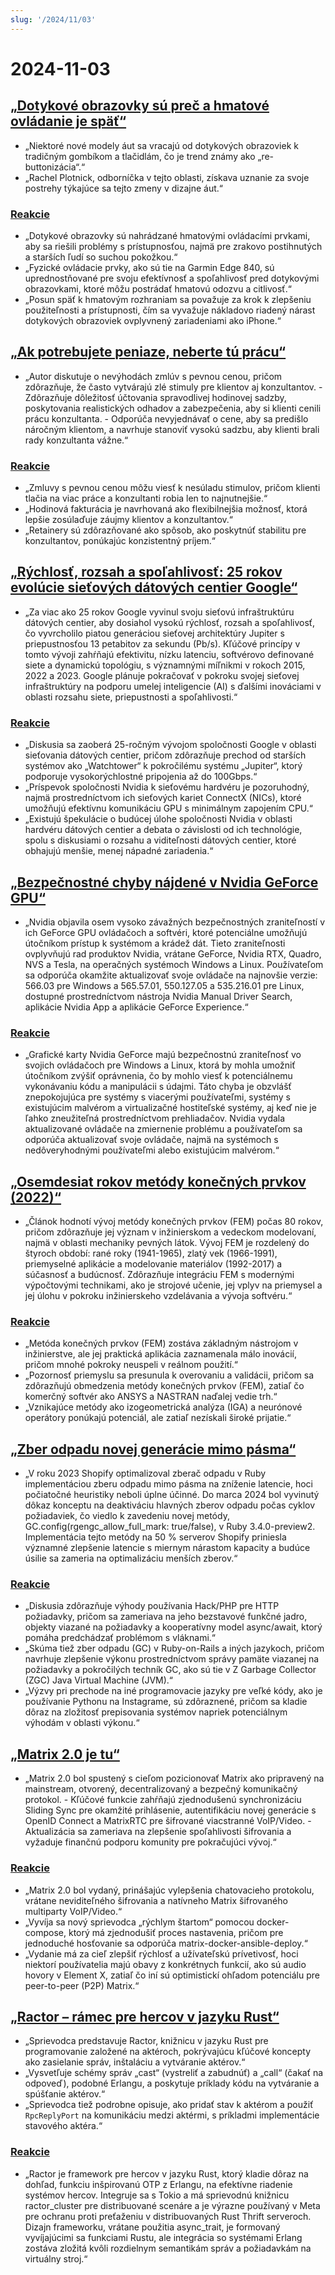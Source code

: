 ```yaml
---
slug: '/2024/11/03'
---
```


# 2024-11-03

## [„Dotykové obrazovky sú preč a hmatové ovládanie je späť“](https://spectrum.ieee.org/touchscreens)

- „Niektoré nové modely áut sa vracajú od dotykových obrazoviek k tradičným gombíkom a tlačidlám, čo je trend známy ako „re-buttonizácia“.“
- „Rachel Plotnick, odborníčka v tejto oblasti, získava uznanie za svoje postrehy týkajúce sa tejto zmeny v dizajne áut.“

### [Reakcie](https://news.ycombinator.com/item?id=42033241)

- „Dotykové obrazovky sú nahrádzané hmatovými ovládacími prvkami, aby sa riešili problémy s prístupnosťou, najmä pre zrakovo postihnutých a starších ľudí so suchou pokožkou.“
- „Fyzické ovládacie prvky, ako sú tie na Garmin Edge 840, sú uprednostňované pre svoju efektívnosť a spoľahlivosť pred dotykovými obrazovkami, ktoré môžu postrádať hmatovú odozvu a citlivosť.“
- „Posun späť k hmatovým rozhraniam sa považuje za krok k zlepšeniu použiteľnosti a prístupnosti, čím sa vyvažuje nákladovo riadený nárast dotykových obrazoviek ovplyvnený zariadeniami ako iPhone.“

## [„Ak potrebujete peniaze, neberte tú prácu“](https://bitfieldconsulting.com/posts/need-money)

- „Autor diskutuje o nevýhodách zmlúv s pevnou cenou, pričom zdôrazňuje, že často vytvárajú zlé stimuly pre klientov aj konzultantov. - Zdôrazňuje dôležitosť účtovania spravodlivej hodinovej sadzby, poskytovania realistických odhadov a zabezpečenia, aby si klienti cenili prácu konzultanta. - Odporúča nevyjednávať o cene, aby sa predišlo náročným klientom, a navrhuje stanoviť vysokú sadzbu, aby klienti brali rady konzultanta vážne.“

### [Reakcie](https://news.ycombinator.com/item?id=42032638)

- „Zmluvy s pevnou cenou môžu viesť k nesúladu stimulov, pričom klienti tlačia na viac práce a konzultanti robia len to najnutnejšie.“
- „Hodinová fakturácia je navrhovaná ako flexibilnejšia možnosť, ktorá lepšie zosúlaďuje záujmy klientov a konzultantov.“
- „Retainery sú zdôrazňované ako spôsob, ako poskytnúť stabilitu pre konzultantov, ponúkajúc konzistentný príjem.“

## [„Rýchlosť, rozsah a spoľahlivosť: 25 rokov evolúcie sieťových dátových centier Google“](https://cloud.google.com/blog/products/networking/speed-scale-reliability-25-years-of-data-center-networking)

- „Za viac ako 25 rokov Google vyvinul svoju sieťovú infraštruktúru dátových centier, aby dosiahol vysokú rýchlosť, rozsah a spoľahlivosť, čo vyvrcholilo piatou generáciou sieťovej architektúry Jupiter s priepustnosťou 13 petabitov za sekundu (Pb/s). Kľúčové princípy v tomto vývoji zahŕňajú efektivitu, nízku latenciu, softvérovo definované siete a dynamickú topológiu, s významnými míľnikmi v rokoch 2015, 2022 a 2023. Google plánuje pokračovať v pokroku svojej sieťovej infraštruktúry na podporu umelej inteligencie (AI) s ďalšími inováciami v oblasti rozsahu siete, priepustnosti a spoľahlivosti.“

### [Reakcie](https://news.ycombinator.com/item?id=42031169)

- „Diskusia sa zaoberá 25-ročným vývojom spoločnosti Google v oblasti sieťovania dátových centier, pričom zdôrazňuje prechod od starších systémov ako „Watchtower“ k pokročilému systému „Jupiter“, ktorý podporuje vysokorýchlostné pripojenia až do 100Gbps.“
- „Príspevok spoločnosti Nvidia k sieťovému hardvéru je pozoruhodný, najmä prostredníctvom ich sieťových kariet ConnectX (NICs), ktoré umožňujú efektívnu komunikáciu GPU s minimálnym zapojením CPU.“
- „Existujú špekulácie o budúcej úlohe spoločnosti Nvidia v oblasti hardvéru dátových centier a debata o závislosti od ich technológie, spolu s diskusiami o rozsahu a viditeľnosti dátových centier, ktoré obhajujú menšie, menej nápadné zariadenia.“

## [„Bezpečnostné chyby nájdené v Nvidia GeForce GPU“](https://www.pcworld.com/article/2504035/security-flaws-found-in-all-nvidia-geforce-gpus-update-drivers-asap.html)

- „Nvidia objavila osem vysoko závažných bezpečnostných zraniteľností v ich GeForce GPU ovládačoch a softvéri, ktoré potenciálne umožňujú útočníkom prístup k systémom a krádež dát. Tieto zraniteľnosti ovplyvňujú rad produktov Nvidia, vrátane GeForce, Nvidia RTX, Quadro, NVS a Tesla, na operačných systémoch Windows a Linux. Používateľom sa odporúča okamžite aktualizovať svoje ovládače na najnovšie verzie: 566.03 pre Windows a 565.57.01, 550.127.05 a 535.216.01 pre Linux, dostupné prostredníctvom nástroja Nvidia Manual Driver Search, aplikácie Nvidia App a aplikácie GeForce Experience.“

### [Reakcie](https://news.ycombinator.com/item?id=42030463)

- „Grafické karty Nvidia GeForce majú bezpečnostnú zraniteľnosť vo svojich ovládačoch pre Windows a Linux, ktorá by mohla umožniť útočníkom zvýšiť oprávnenia, čo by mohlo viesť k potenciálnemu vykonávaniu kódu a manipulácii s údajmi. Táto chyba je obzvlášť znepokojujúca pre systémy s viacerými používateľmi, systémy s existujúcim malvérom a virtualizačné hostiteľské systémy, aj keď nie je ľahko zneužiteľná prostredníctvom prehliadačov. Nvidia vydala aktualizované ovládače na zmiernenie problému a používateľom sa odporúča aktualizovať svoje ovládače, najmä na systémoch s nedôveryhodnými používateľmi alebo existujúcim malvérom.“

## [„Osemdesiat rokov metódy konečných prvkov (2022)“](https://link.springer.com/article/10.1007/s11831-022-09740-9)

- „Článok hodnotí vývoj metódy konečných prvkov (FEM) počas 80 rokov, pričom zdôrazňuje jej význam v inžinierskom a vedeckom modelovaní, najmä v oblasti mechaniky pevných látok. Vývoj FEM je rozdelený do štyroch období: rané roky (1941-1965), zlatý vek (1966-1991), priemyselné aplikácie a modelovanie materiálov (1992-2017) a súčasnosť a budúcnosť. Zdôrazňuje integráciu FEM s modernými výpočtovými technikami, ako je strojové učenie, jej vplyv na priemysel a jej úlohu v pokroku inžinierskeho vzdelávania a vývoja softvéru.“

### [Reakcie](https://news.ycombinator.com/item?id=42028569)

- „Metóda konečných prvkov (FEM) zostáva základným nástrojom v inžinierstve, ale jej praktická aplikácia zaznamenala málo inovácií, pričom mnohé pokroky neuspeli v reálnom použití.“
- „Pozornosť priemyslu sa presunula k overovaniu a validácii, pričom sa zdôrazňujú obmedzenia metódy konečných prvkov (FEM), zatiaľ čo komerčný softvér ako ANSYS a NASTRAN naďalej vedie trh.“
- „Vznikajúce metódy ako izogeometrická analýza (IGA) a neurónové operátory ponúkajú potenciál, ale zatiaľ nezískali široké prijatie.“

## [„Zber odpadu novej generácie mimo pásma“](https://railsatscale.com/2024-10-23-next-generation-oob-gc/)

- „V roku 2023 Shopify optimalizoval zberač odpadu v Ruby implementáciou zberu odpadu mimo pásma na zníženie latencie, hoci počiatočné heuristiky neboli úplne účinné. Do marca 2024 bol vyvinutý dôkaz konceptu na deaktiváciu hlavných zberov odpadu počas cyklov požiadaviek, čo viedlo k zavedeniu novej metódy, GC.config(rgengc_allow_full_mark: true/false), v Ruby 3.4.0-preview2. Implementácia tejto metódy na 50 % serverov Shopify priniesla významné zlepšenie latencie s miernym nárastom kapacity a budúce úsilie sa zameria na optimalizáciu menších zberov.“

### [Reakcie](https://news.ycombinator.com/item?id=42028833)

- „Diskusia zdôrazňuje výhody používania Hack/PHP pre HTTP požiadavky, pričom sa zameriava na jeho bezstavové funkčné jadro, objekty viazané na požiadavky a kooperatívny model async/await, ktorý pomáha predchádzať problémom s vláknami.“
- „Skúma tiež zber odpadu (GC) v Ruby-on-Rails a iných jazykoch, pričom navrhuje zlepšenie výkonu prostredníctvom správy pamäte viazanej na požiadavky a pokročilých techník GC, ako sú tie v Z Garbage Collector (ZGC) Java Virtual Machine (JVM).“
- „Výzvy pri prechode na iné programovacie jazyky pre veľké kódy, ako je používanie Pythonu na Instagrame, sú zdôraznené, pričom sa kladie dôraz na zložitosť prepisovania systémov napriek potenciálnym výhodám v oblasti výkonu.“

## [„Matrix 2.0 je tu“](https://matrix.org/blog/2024/10/29/matrix-2.0-is-here/?resubmit)

- „Matrix 2.0 bol spustený s cieľom pozicionovať Matrix ako pripravený na mainstream, otvorený, decentralizovaný a bezpečný komunikačný protokol. - Kľúčové funkcie zahŕňajú zjednodušenú synchronizáciu Sliding Sync pre okamžité prihlásenie, autentifikáciu novej generácie s OpenID Connect a MatrixRTC pre šifrované viacstranné VoIP/Video. - Aktualizácia sa zameriava na zlepšenie spoľahlivosti šifrovania a vyžaduje finančnú podporu komunity pre pokračujúci vývoj.“

### [Reakcie](https://news.ycombinator.com/item?id=42032387)

- „Matrix 2.0 bol vydaný, prinášajúc vylepšenia chatovacieho protokolu, vrátane neviditeľného šifrovania a natívneho Matrix šifrovaného multiparty VoIP/Video.“
- „Vyvíja sa nový sprievodca „rýchlym štartom“ pomocou docker-compose, ktorý má zjednodušiť proces nastavenia, pričom pre jednoduché hosťovanie sa odporúča matrix-docker-ansible-deploy.“
- „Vydanie má za cieľ zlepšiť rýchlosť a užívateľskú prívetivosť, hoci niektorí používatelia majú obavy z konkrétnych funkcií, ako sú audio hovory v Element X, zatiaľ čo iní sú optimistickí ohľadom potenciálu pre peer-to-peer (P2P) Matrix.“

## [„Ractor – rámec pre hercov v jazyku Rust“](https://slawlor.github.io/ractor/quickstart/)

- „Sprievodca predstavuje Ractor, knižnicu v jazyku Rust pre programovanie založené na aktéroch, pokrývajúcu kľúčové koncepty ako zasielanie správ, inštaláciu a vytváranie aktérov.“
- „Vysvetľuje schémy správ „cast“ (vystreliť a zabudnúť) a „call“ (čakať na odpoveď), podobné Erlangu, a poskytuje príklady kódu na vytváranie a spúšťanie aktérov.“
- „Sprievodca tiež podrobne opisuje, ako pridať stav k aktérom a použiť `RpcReplyPort` na komunikáciu medzi aktérmi, s príkladmi implementácie stavového aktéra.“

### [Reakcie](https://news.ycombinator.com/item?id=42030625)

- „Ractor je framework pre hercov v jazyku Rust, ktorý kladie dôraz na dohľad, funkciu inšpirovanú OTP z Erlangu, na efektívne riadenie systémov hercov. Integruje sa s Tokio a má sprievodnú knižnicu ractor_cluster pre distribuované scenáre a je výrazne používaný v Meta pre ochranu proti preťaženiu v distribuovaných Rust Thrift serveroch. Dizajn frameworku, vrátane použitia async_trait, je formovaný vyvíjajúcimi sa funkciami Rustu, ale integrácia so systémami Erlang zostáva zložitá kvôli rozdielnym semantikám správ a požiadavkám na virtuálny stroj.“

<head>
  <meta property="og:title" content="„Dotykové obrazovky sú preč a hmatové ovládanie je späť“" />
  <meta property="og:type" content="website" />
  <meta property="og:image" content="https://og.cho.sh/api/og/?title=%E2%80%9EDotykov%C3%A9%20obrazovky%20s%C3%BA%20pre%C4%8D%20a%20hmatov%C3%A9%20ovl%C3%A1danie%20je%20sp%C3%A4%C5%A5%E2%80%9C&subheading=nede%C4%BEa%203.%20novembra%202024%3A%20Hacker%20News%20Zhrnutie" />
</head>
